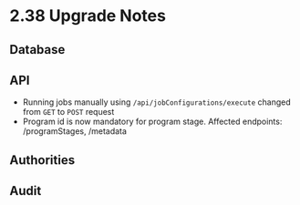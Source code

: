 # 2.38 Upgrade Notes

## Database

## API

- Running jobs manually using `/api/jobConfigurations/execute` changed from 
  `GET` to `POST` request
- Program id is now mandatory for program stage. Affected endpoints: /programStages, /metadata

## Authorities


## Audit

